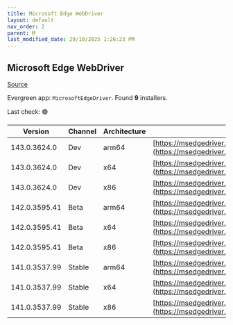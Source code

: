 ```yaml
---
title: Microsoft Edge WebDriver
layout: default
nav_order: 2
parent: M
last_modified_date: 29/10/2025 1:26:23 PM
---
```


## Microsoft Edge WebDriver

[Source](https://www.microsoft.com/edge)

Evergreen app: `MicrosoftEdgeDriver`. Found **9** installers.

Last check: 🟢

| Version       | Channel | Architecture | URI                                                                                                                                            |
| ------------- | ------- | ------------ | ---------------------------------------------------------------------------------------------------------------------------------------------- |
| 143.0.3624.0  | Dev     | arm64        | [https://msedgedriver.microsoft.com/143.0.3624.0/edgedriver_arm64.zip](https://msedgedriver.microsoft.com/143.0.3624.0/edgedriver_arm64.zip)   |
| 143.0.3624.0  | Dev     | x64          | [https://msedgedriver.microsoft.com/143.0.3624.0/edgedriver_win64.zip](https://msedgedriver.microsoft.com/143.0.3624.0/edgedriver_win64.zip)   |
| 143.0.3624.0  | Dev     | x86          | [https://msedgedriver.microsoft.com/143.0.3624.0/edgedriver_win32.zip](https://msedgedriver.microsoft.com/143.0.3624.0/edgedriver_win32.zip)   |
| 142.0.3595.41 | Beta    | arm64        | [https://msedgedriver.microsoft.com/142.0.3595.41/edgedriver_arm64.zip](https://msedgedriver.microsoft.com/142.0.3595.41/edgedriver_arm64.zip) |
| 142.0.3595.41 | Beta    | x64          | [https://msedgedriver.microsoft.com/142.0.3595.41/edgedriver_win64.zip](https://msedgedriver.microsoft.com/142.0.3595.41/edgedriver_win64.zip) |
| 142.0.3595.41 | Beta    | x86          | [https://msedgedriver.microsoft.com/142.0.3595.41/edgedriver_win32.zip](https://msedgedriver.microsoft.com/142.0.3595.41/edgedriver_win32.zip) |
| 141.0.3537.99 | Stable  | arm64        | [https://msedgedriver.microsoft.com/141.0.3537.99/edgedriver_arm64.zip](https://msedgedriver.microsoft.com/141.0.3537.99/edgedriver_arm64.zip) |
| 141.0.3537.99 | Stable  | x64          | [https://msedgedriver.microsoft.com/141.0.3537.99/edgedriver_win64.zip](https://msedgedriver.microsoft.com/141.0.3537.99/edgedriver_win64.zip) |
| 141.0.3537.99 | Stable  | x86          | [https://msedgedriver.microsoft.com/141.0.3537.99/edgedriver_win32.zip](https://msedgedriver.microsoft.com/141.0.3537.99/edgedriver_win32.zip) |
